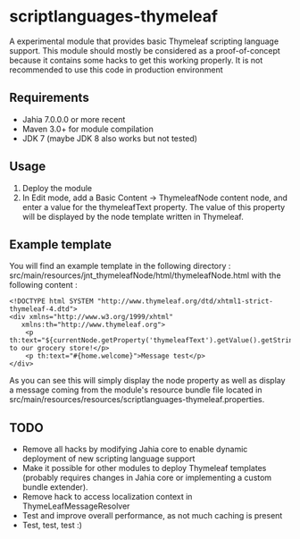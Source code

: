 # scriptlanguages-thymeleaf

A experimental module that provides basic Thymeleaf scripting language support. This module should mostly be considered
as a proof-of-concept because it contains some hacks to get this working properly. It is not recommended to use this
code in production environment

## Requirements
- Jahia 7.0.0.0 or more recent
- Maven 3.0+ for module compilation
- JDK 7 (maybe JDK 8 also works but not tested)

## Usage

1. Deploy the module
2. In Edit mode, add a Basic Content -> ThymeleafNode content node, and enter a value for the thymeleafText property.
The value of this property will be displayed by the node template written in Thymeleaf.

## Example template

You will find an example template in the following directory : src/main/resources/jnt_thymeleafNode/html/thymeleafNode.html
with the following content :

    <!DOCTYPE html SYSTEM "http://www.thymeleaf.org/dtd/xhtml1-strict-thymeleaf-4.dtd">
    <div xmlns="http://www.w3.org/1999/xhtml"
       xmlns:th="http://www.thymeleaf.org">
        <p th:text="${currentNode.getProperty('thymeleafText').getValue().getString()}">Welcome to our grocery store!</p>
        <p th:text="#{home.welcome}">Message test</p>
    </div>

As you can see this will simply display the node property as well as display a message coming from the module's resource
bundle file located in src/main/resources/resources/scriptlanguages-thymeleaf.properties.

## TODO
- Remove all hacks by modifying Jahia core to enable dynamic deployment of new scripting language support
- Make it possible for other modules to deploy Thymeleaf templates (probably requires changes in Jahia core or
  implementing a custom bundle extender).
- Remove hack to access localization context in ThymeLeafMessageResolver
- Test and improve overall performance, as not much caching is present
- Test, test, test :)
